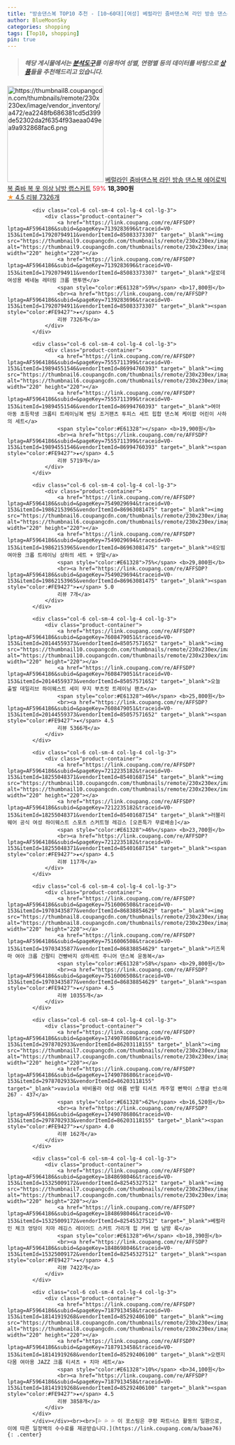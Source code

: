 ```yaml
---
title: "방송댄스복 TOP10 추천 - [10~60대][여성] 베럴라인 줌바댄스복 라인 방송 댄스복 에어로빅복 줌바 복 옷 의상 남방 랩스커트"
author: BlueMoonSky
categories: shopping
tags: [Top10, shopping]
pin: true
---
```


> ##### 해당 게시물에서는 [**분석도구**](https://itemscout.io/)를 이용하여 **성별**, **연령별** 등의 데이터를 바탕으로 [**상품**](https://link.coupang.com/a/baae76)들을 추천해드리고 있습니다.
<div class="container"><div class="row">
            <div class="col-6 col-sm-4 col-lg-4 col-lg-3">
                <div class="product-container">
                    <a href="https://link.coupang.com/re/AFFSDP?lptag=AF5964186&subid=&pageKey=7429736943&traceid=V0-153&itemId=19293930936&vendorItemId=86408610386" target="_blank"><img src="https://thumbnail8.coupangcdn.com/thumbnails/remote/230x230ex/image/vendor_inventory/a472/ea2248fb686381cd5d399de52302da2f6354f93aeaa049ea9a932868fac6.png" alt="https://thumbnail8.coupangcdn.com/thumbnails/remote/230x230ex/image/vendor_inventory/a472/ea2248fb686381cd5d399de52302da2f6354f93aeaa049ea9a932868fac6.png" width="220" height="220"></a>
                    <a href="https://link.coupang.com/re/AFFSDP?lptag=AF5964186&subid=&pageKey=7429736943&traceid=V0-153&itemId=19293930936&vendorItemId=86408610386" target="_blank">베럴라인 줌바댄스복 라인 방송 댄스복 에어로빅복 줌바 복 옷 의상 남방 랩스커트</a>
                    <span style="color:#E61328">59%</span> <b>18,390원</b>
                    <br><a href="https://link.coupang.com/re/AFFSDP?lptag=AF5964186&subid=&pageKey=7429736943&traceid=V0-153&itemId=19293930936&vendorItemId=86408610386" target="_blank"><span style="color:#FE9427">★</span> 4.5
                    리뷰 7326개</a>
                </div>
            </div>
            
            <div class="col-6 col-sm-4 col-lg-4 col-lg-3">
                <div class="product-container">
                    <a href="https://link.coupang.com/re/AFFSDP?lptag=AF5964186&subid=&pageKey=7139283696&traceid=V0-153&itemId=17920794911&vendorItemId=85083373307" target="_blank"><img src="https://thumbnail9.coupangcdn.com/thumbnails/remote/230x230ex/image/rs_quotation_api/fa0lkstf/379a05d42ca6458cac144bef74df6aea.JPG" alt="https://thumbnail9.coupangcdn.com/thumbnails/remote/230x230ex/image/rs_quotation_api/fa0lkstf/379a05d42ca6458cac144bef74df6aea.JPG" width="220" height="220"></a>
                    <a href="https://link.coupang.com/re/AFFSDP?lptag=AF5964186&subid=&pageKey=7139283696&traceid=V0-153&itemId=17920794911&vendorItemId=85083373307" target="_blank">알로데 여성용 베네눔 레터링 크롭 맨투맨</a>
                    <span style="color:#E61328">59%</span> <b>17,800원</b>
                    <br><a href="https://link.coupang.com/re/AFFSDP?lptag=AF5964186&subid=&pageKey=7139283696&traceid=V0-153&itemId=17920794911&vendorItemId=85083373307" target="_blank"><span style="color:#FE9427">★</span> 4.5
                    리뷰 7326개</a>
                </div>
            </div>
            
            <div class="col-6 col-sm-4 col-lg-4 col-lg-3">
                <div class="product-container">
                    <a href="https://link.coupang.com/re/AFFSDP?lptag=AF5964186&subid=&pageKey=7555711399&traceid=V0-153&itemId=19894551546&vendorItemId=86994760393" target="_blank"><img src="https://thumbnail6.coupangcdn.com/thumbnails/remote/230x230ex/image/vendor_inventory/4cd6/1921a605e39f8a1e7aea01e803fac1c5216d8b0547d217f3d5577d24fad4.png" alt="https://thumbnail6.coupangcdn.com/thumbnails/remote/230x230ex/image/vendor_inventory/4cd6/1921a605e39f8a1e7aea01e803fac1c5216d8b0547d217f3d5577d24fad4.png" width="220" height="220"></a>
                    <a href="https://link.coupang.com/re/AFFSDP?lptag=AF5964186&subid=&pageKey=7555711399&traceid=V0-153&itemId=19894551546&vendorItemId=86994760393" target="_blank">여아 아동 초등학생 크롭티 트레이닝복 밴딩 조거팬츠 투피스 세트 힙합 댄스복 케이팝 어린이 사하의 세트</a>
                    <span style="color:#E61328"></span> <b>19,900원</b>
                    <br><a href="https://link.coupang.com/re/AFFSDP?lptag=AF5964186&subid=&pageKey=7555711399&traceid=V0-153&itemId=19894551546&vendorItemId=86994760393" target="_blank"><span style="color:#FE9427">★</span> 4.5
                    리뷰 5719개</a>
                </div>
            </div>
            
            <div class="col-6 col-sm-4 col-lg-4 col-lg-3">
                <div class="product-container">
                    <a href="https://link.coupang.com/re/AFFSDP?lptag=AF5964186&subid=&pageKey=7549029694&traceid=V0-153&itemId=19862153965&vendorItemId=86963081475" target="_blank"><img src="https://thumbnail6.coupangcdn.com/thumbnails/remote/230x230ex/image/vendor_inventory/8183/fc5e25721f5c5811b7eb7f94de36a770a736985dde59767eb28cda03fbc0.jpg" alt="https://thumbnail6.coupangcdn.com/thumbnails/remote/230x230ex/image/vendor_inventory/8183/fc5e25721f5c5811b7eb7f94de36a770a736985dde59767eb28cda03fbc0.jpg" width="220" height="220"></a>
                    <a href="https://link.coupang.com/re/AFFSDP?lptag=AF5964186&subid=&pageKey=7549029694&traceid=V0-153&itemId=19862153965&vendorItemId=86963081475" target="_blank">네오빔 여아용 크롭 트레이닝 상하의 세트 + 양말</a>
                    <span style="color:#E61328">75%</span> <b>29,800원</b>
                    <br><a href="https://link.coupang.com/re/AFFSDP?lptag=AF5964186&subid=&pageKey=7549029694&traceid=V0-153&itemId=19862153965&vendorItemId=86963081475" target="_blank"><span style="color:#FE9427">★</span> 5.0
                    리뷰 7개</a>
                </div>
            </div>
            
            <div class="col-6 col-sm-4 col-lg-4 col-lg-3">
                <div class="product-container">
                    <a href="https://link.coupang.com/re/AFFSDP?lptag=AF5964186&subid=&pageKey=7608479051&traceid=V0-153&itemId=20144559373&vendorItemId=85057571652" target="_blank"><img src="https://thumbnail10.coupangcdn.com/thumbnails/remote/230x230ex/image/vendor_inventory/afae/b5699aef86a164b3defbc30f8200811190eb42a8257a4debbbcd4b540e58.png" alt="https://thumbnail10.coupangcdn.com/thumbnails/remote/230x230ex/image/vendor_inventory/afae/b5699aef86a164b3defbc30f8200811190eb42a8257a4debbbcd4b540e58.png" width="220" height="220"></a>
                    <a href="https://link.coupang.com/re/AFFSDP?lptag=AF5964186&subid=&pageKey=7608479051&traceid=V0-153&itemId=20144559373&vendorItemId=85057571652" target="_blank">오늘 출발 데일리브 하이웨스트 세미 무지 부츠컷 트레이닝 팬츠</a>
                    <span style="color:#E61328">46%</span> <b>25,800원</b>
                    <br><a href="https://link.coupang.com/re/AFFSDP?lptag=AF5964186&subid=&pageKey=7608479051&traceid=V0-153&itemId=20144559373&vendorItemId=85057571652" target="_blank"><span style="color:#FE9427">★</span> 4.5
                    리뷰 5366개</a>
                </div>
            </div>
            
            <div class="col-6 col-sm-4 col-lg-4 col-lg-3">
                <div class="product-container">
                    <a href="https://link.coupang.com/re/AFFSDP?lptag=AF5964186&subid=&pageKey=7212235182&traceid=V0-153&itemId=18255048371&vendorItemId=85401687154" target="_blank"><img src="https://thumbnail10.coupangcdn.com/thumbnails/remote/230x230ex/image/vendor_inventory/212f/f1e37bc201954c27e229783fa7a857df8953ca4f59b59fc8749f9afc9d41.jpg" alt="https://thumbnail10.coupangcdn.com/thumbnails/remote/230x230ex/image/vendor_inventory/212f/f1e37bc201954c27e229783fa7a857df8953ca4f59b59fc8749f9afc9d41.jpg" width="220" height="220"></a>
                    <a href="https://link.coupang.com/re/AFFSDP?lptag=AF5964186&subid=&pageKey=7212235182&traceid=V0-153&itemId=18255048371&vendorItemId=85401687154" target="_blank">러블리웨어 공식 여성 하이웨스트 스포츠 스커트형 레깅스 [오픈특가 무료배송]</a>
                    <span style="color:#E61328">46%</span> <b>23,700원</b>
                    <br><a href="https://link.coupang.com/re/AFFSDP?lptag=AF5964186&subid=&pageKey=7212235182&traceid=V0-153&itemId=18255048371&vendorItemId=85401687154" target="_blank"><span style="color:#FE9427">★</span> 4.5
                    리뷰 117개</a>
                </div>
            </div>
            
            <div class="col-6 col-sm-4 col-lg-4 col-lg-3">
                <div class="product-container">
                    <a href="https://link.coupang.com/re/AFFSDP?lptag=AF5964186&subid=&pageKey=7516006508&traceid=V0-153&itemId=19703435877&vendorItemId=86838854629" target="_blank"><img src="https://thumbnail8.coupangcdn.com/thumbnails/remote/230x230ex/image/vendor_inventory/aeec/59fb7a4d8f1a6f19c4c2fdef83e68e26820522cca21d8d5b72a262cf07d0.jpg" alt="https://thumbnail8.coupangcdn.com/thumbnails/remote/230x230ex/image/vendor_inventory/aeec/59fb7a4d8f1a6f19c4c2fdef83e68e26820522cca21d8d5b72a262cf07d0.jpg" width="220" height="220"></a>
                    <a href="https://link.coupang.com/re/AFFSDP?lptag=AF5964186&subid=&pageKey=7516006508&traceid=V0-153&itemId=19703435877&vendorItemId=86838854629" target="_blank">키즈목마 여아 크롭 긴팔티 건빵바지 상하세트 주니어 댄스복 운동복</a>
                    <span style="color:#E61328">58%</span> <b>29,800원</b>
                    <br><a href="https://link.coupang.com/re/AFFSDP?lptag=AF5964186&subid=&pageKey=7516006508&traceid=V0-153&itemId=19703435877&vendorItemId=86838854629" target="_blank"><span style="color:#FE9427">★</span> 4.5
                    리뷰 10355개</a>
                </div>
            </div>
            
            <div class="col-6 col-sm-4 col-lg-4 col-lg-3">
                <div class="product-container">
                    <a href="https://link.coupang.com/re/AFFSDP?lptag=AF5964186&subid=&pageKey=1749078680&traceid=V0-153&itemId=2978702933&vendorItemId=86203118155" target="_blank"><img src="https://thumbnail7.coupangcdn.com/thumbnails/remote/230x230ex/image/vendor_inventory/f56c/4a155af4c720063f6b86e090c0979a6096d09f269d4bf12b34f587f1fef7.jpg" alt="https://thumbnail7.coupangcdn.com/thumbnails/remote/230x230ex/image/vendor_inventory/f56c/4a155af4c720063f6b86e090c0979a6096d09f269d4bf12b34f587f1fef7.jpg" width="220" height="220"></a>
                    <a href="https://link.coupang.com/re/AFFSDP?lptag=AF5964186&subid=&pageKey=1749078680&traceid=V0-153&itemId=2978702933&vendorItemId=86203118155" target="_blank">vaviola 바비올라 여성 여름 반팔 티셔츠 캐주얼 빤짝이 스팽글 반소매 267 - 437</a>
                    <span style="color:#E61328">62%</span> <b>16,520원</b>
                    <br><a href="https://link.coupang.com/re/AFFSDP?lptag=AF5964186&subid=&pageKey=1749078680&traceid=V0-153&itemId=2978702933&vendorItemId=86203118155" target="_blank"><span style="color:#FE9427">★</span> 4.0
                    리뷰 162개</a>
                </div>
            </div>
            
            <div class="col-6 col-sm-4 col-lg-4 col-lg-3">
                <div class="product-container">
                    <a href="https://link.coupang.com/re/AFFSDP?lptag=AF5964186&subid=&pageKey=1848698046&traceid=V0-153&itemId=15325009172&vendorItemId=82545327512" target="_blank"><img src="https://thumbnail7.coupangcdn.com/thumbnails/remote/230x230ex/image/vendor_inventory/9c7b/45101d27d1ecdca07c79a8d64845e4453a499309dc8197ccf33b6dbc29ab.jpg" alt="https://thumbnail7.coupangcdn.com/thumbnails/remote/230x230ex/image/vendor_inventory/9c7b/45101d27d1ecdca07c79a8d64845e4453a499309dc8197ccf33b6dbc29ab.jpg" width="220" height="220"></a>
                    <a href="https://link.coupang.com/re/AFFSDP?lptag=AF5964186&subid=&pageKey=1848698046&traceid=V0-153&itemId=15325009172&vendorItemId=82545327512" target="_blank">베럴라인 체크 엉덩이 치마 레깅스 레이어드 스커트 가리개 힙 커버 업 남방 룩</a>
                    <span style="color:#E61328">6%</span> <b>18,390원</b>
                    <br><a href="https://link.coupang.com/re/AFFSDP?lptag=AF5964186&subid=&pageKey=1848698046&traceid=V0-153&itemId=15325009172&vendorItemId=82545327512" target="_blank"><span style="color:#FE9427">★</span> 4.5
                    리뷰 7422개</a>
                </div>
            </div>
            
            <div class="col-6 col-sm-4 col-lg-4 col-lg-3">
                <div class="product-container">
                    <a href="https://link.coupang.com/re/AFFSDP?lptag=AF5964186&subid=&pageKey=7187913458&traceid=V0-153&itemId=18141919268&vendorItemId=85292406100" target="_blank"><img src="https://thumbnail8.coupangcdn.com/thumbnails/remote/230x230ex/image/rs_quotation_api/lkdrlrcg/5b33ca34a93643989ec1ba0e8d214ebb.png" alt="https://thumbnail8.coupangcdn.com/thumbnails/remote/230x230ex/image/rs_quotation_api/lkdrlrcg/5b33ca34a93643989ec1ba0e8d214ebb.png" width="220" height="220"></a>
                    <a href="https://link.coupang.com/re/AFFSDP?lptag=AF5964186&subid=&pageKey=7187913458&traceid=V0-153&itemId=18141919268&vendorItemId=85292406100" target="_blank">오렌지다몸 여아용 JAZZ 크롭 티셔츠 + 치마 세트</a>
                    <span style="color:#E61328">10%</span> <b>34,100원</b>
                    <br><a href="https://link.coupang.com/re/AFFSDP?lptag=AF5964186&subid=&pageKey=7187913458&traceid=V0-153&itemId=18141919268&vendorItemId=85292406100" target="_blank"><span style="color:#FE9427">★</span> 4.5
                    리뷰 3858개</a>
                </div>
            </div>
            </div></div><br><br>[💦 💦 💦 이 포스팅은 쿠팡 파트너스 활동의 일환으로, 이에 따른 일정액의 수수료를 제공받습니다.](https://link.coupang.com/a/baae76){: .center}